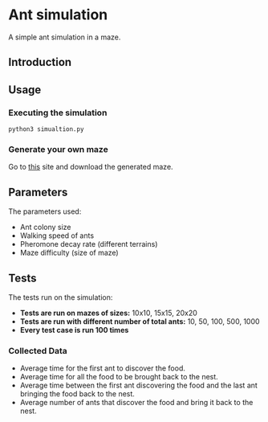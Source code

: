 # Ant simulation
A simple ant simulation in a maze.

## Introduction

## Usage
### Executing the simulation
`python3 simualtion.py`

### Generate your own maze
Go to [this](https://mazegenerator.net) site and download the generated maze.

## Parameters
The parameters used:
-  Ant colony size
-  Walking speed of ants
-  Pheromone decay rate (different terrains)
-  Maze difficulty (size of maze)

## Tests
The tests run on the simulation:
- **Tests are run on mazes of sizes:** 10x10, 15x15, 20x20
- **Tests are run with different number of total ants:** 10, 50, 100, 500, 1000
- **Every test case is run 100 times**

### Collected Data
- Average time for the first ant to discover the food.
- Average time for all the food to be brought back to the nest.
- Average time between the first ant discovering the food and the last ant bringing the food back to the nest.
- Average number of ants that discover the food and bring it back to the nest.
